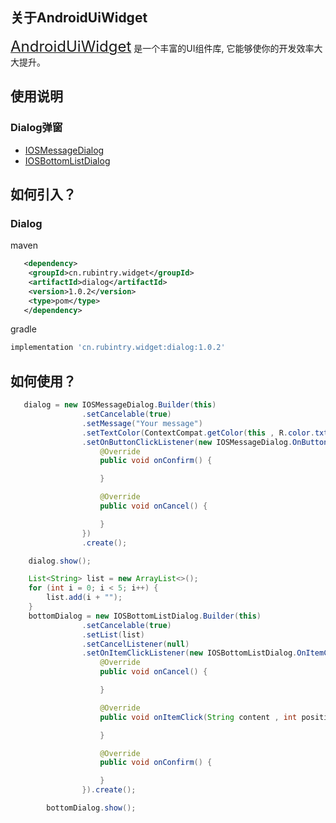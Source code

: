 
## 关于AndroidUiWidget

[<font size="5">AndroidUiWidget</font>][readme] 是一个丰富的UI组件库, 它能够使你的开发效率大大提升。

## 使用说明

### Dialog弹窗
* [IOSMessageDialog][readme_ios_message_dialog]
* [IOSBottomListDialog][readme_ios_bottom_list_dialog]



## 如何引入？

### Dialog
maven
```xml
   <dependency>
	<groupId>cn.rubintry.widget</groupId>
	<artifactId>dialog</artifactId>
	<version>1.0.2</version>
	<type>pom</type>
   </dependency>
```

gradle
```groovy
implementation 'cn.rubintry.widget:dialog:1.0.2'
```


## 如何使用？

```java
   dialog = new IOSMessageDialog.Builder(this)
                .setCancelable(true)
                .setMessage("Your message")
                .setTextColor(ContextCompat.getColor(this , R.color.txtColor))
                .setOnButtonClickListener(new IOSMessageDialog.OnButtonClickListener() {
                    @Override
                    public void onConfirm() {

                    }

                    @Override
                    public void onCancel() {

                    }
                })
                .create();

    dialog.show();
```

```java
    List<String> list = new ArrayList<>();
    for (int i = 0; i < 5; i++) {
        list.add(i + "");
    }
    bottomDialog = new IOSBottomListDialog.Builder(this)
                .setCancelable(true)
                .setList(list)
                .setCancelListener(null)
                .setOnItemClickListener(new IOSBottomListDialog.OnItemClickListener() {
                    @Override
                    public void onCancel() {

                    }

                    @Override
                    public void onItemClick(String content , int position) {

                    }

                    @Override
                    public void onConfirm() {

                    }
                }).create();

        bottomDialog.show();
```


<!--## License-->
<!--```text-->
<!--Copyright 2020 Sunzhong Lu-->

<!--Licensed under the Apache License, Version 2.0 (the "License");-->
<!--you may not use this file except in compliance with the License.-->
<!--You may obtain a copy of the License at-->

<!--    http://www.apache.org/licenses/LICENSE-2.0-->

<!--Unless required by applicable law or agreed to in writing, software-->
<!--distributed under the License is distributed on an "AS IS" BASIS,-->
<!--WITHOUT WARRANTIES OR CONDITIONS OF ANY KIND, either express or implied.-->
<!--See the License for the specific language governing permissions and-->
<!--limitations under the License.-->
<!--```-->


[readme]: https://github.com/Rubintry/AndroidUiWidget
[auc]: https://github.com/Rubintry/AndroidUiWidget
[result]: https://android-arsenal.com/result?level=14
[readme_cn]:https://github.com/RubinTry/AndroidUiWidget/blob/master/README_CN.md
[readme_ios_message_dialog]:https://github.com/RubinTry/AndroidUiWidget/blob/master/doc/README_IOS_MESSAGE_DIALOG.md
[readme_ios_bottom_list_dialog]:https://github.com/RubinTry/AndroidUiWidget/blob/master/doc/README_IOS_BOTTOM_LIST_DIALOG.md